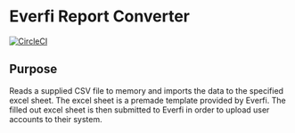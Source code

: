 # Everfi Report Converter

[![CircleCI](https://circleci.com/gh/cmjimenez90/RCGC-EverfiReportConverter.svg?style=svg&circle-token=26bb20a0b28ae2ec0a8b4331501168ee9fa2f0f1)](https://circleci.com/gh/cmjimenez90/RCGC-EverfiReportConverter)

## Purpose

Reads a supplied CSV file to memory and imports the data to the specified excel sheet. The excel sheet is a premade template provided by Everfi.
The filled out excel sheet is then submitted to Everfi in order to upload user accounts to their system.